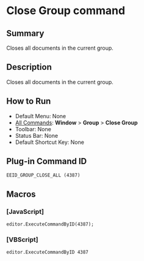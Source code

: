 # Close Group command

## Summary

Closes all documents in the current group.

## Description

Closes all documents in the current group.

## How to Run

- Default Menu: None
- [All Commands](../tools/all_commands): **Window**
\> **Group**
\> **Close Group**
- Toolbar: None
- Status Bar: None
- Default Shortcut Key: None

## Plug-in Command ID

```
EEID_GROUP_CLOSE_ALL (4387)```

## Macros

### \[JavaScript\]

```
editor.ExecuteCommandByID(4387);
```

### \[VBScript\]

```
editor.ExecuteCommandByID 4387
```

